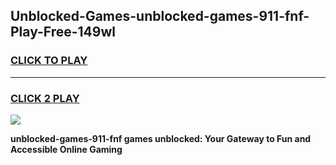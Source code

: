 
## Unblocked-Games-unblocked-games-911-fnf-Play-Free-149wl
<h3>
<a href="https://premium76.site?title=unblocked-games-911-fnf&ref=22A">CLICK TO PLAY</a></h3>
<hr>

<h3>
<a href="https://premium76.site?title=unblocked-games-911-fnf&ref=22A">CLICK 2 PLAY</a>
  
</h3>

<a href="https://premium76.site?title=unblocked-games-911-fnf&ref=22A"><img src="https://clearcache.store/games.png"></a>


**unblocked-games-911-fnf games unblocked: Your Gateway to Fun and Accessible Online Gaming**
